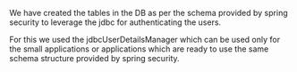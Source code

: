 We have created the tables in the DB as per the schema provided by spring security to leverage the jdbc for authenticating the users.

For this we used the jdbcUserDetailsManager which can be used only for the small applications or applications which are ready to use the same schema structure provided by spring security.
